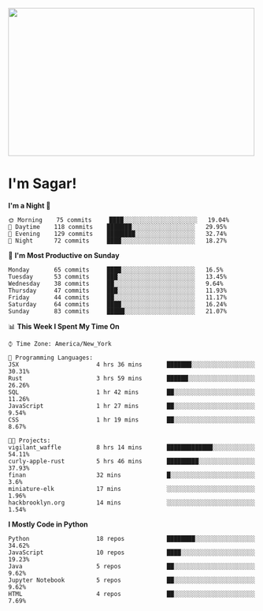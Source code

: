 
<img src="https://media.giphy.com/media/3ornk57KwDXf81rjWM/giphy.gif" width="500" height="300" frameBorder="0" class="giphy-embed" allowFullScreen></img>

#   I'm Sagar!

<!--START_SECTION:waka-->
**I'm a Night 🦉** 

```text
🌞 Morning    75 commits     ████░░░░░░░░░░░░░░░░░░░░░   19.04% 
🌆 Daytime    118 commits    ███████░░░░░░░░░░░░░░░░░░   29.95% 
🌃 Evening    129 commits    ████████░░░░░░░░░░░░░░░░░   32.74% 
🌙 Night      72 commits     ████░░░░░░░░░░░░░░░░░░░░░   18.27%

```
📅 **I'm Most Productive on Sunday** 

```text
Monday       65 commits     ████░░░░░░░░░░░░░░░░░░░░░   16.5% 
Tuesday      53 commits     ███░░░░░░░░░░░░░░░░░░░░░░   13.45% 
Wednesday    38 commits     ██░░░░░░░░░░░░░░░░░░░░░░░   9.64% 
Thursday     47 commits     ███░░░░░░░░░░░░░░░░░░░░░░   11.93% 
Friday       44 commits     ██░░░░░░░░░░░░░░░░░░░░░░░   11.17% 
Saturday     64 commits     ████░░░░░░░░░░░░░░░░░░░░░   16.24% 
Sunday       83 commits     █████░░░░░░░░░░░░░░░░░░░░   21.07%

```


📊 **This Week I Spent My Time On** 

```text
⌚︎ Time Zone: America/New_York

💬 Programming Languages: 
JSX                      4 hrs 36 mins       ███████░░░░░░░░░░░░░░░░░░   30.31% 
Rust                     3 hrs 59 mins       ██████░░░░░░░░░░░░░░░░░░░   26.26% 
SQL                      1 hr 42 mins        ██░░░░░░░░░░░░░░░░░░░░░░░   11.26% 
JavaScript               1 hr 27 mins        ██░░░░░░░░░░░░░░░░░░░░░░░   9.54% 
CSS                      1 hr 19 mins        ██░░░░░░░░░░░░░░░░░░░░░░░   8.67%

🐱‍💻 Projects: 
vigilant_waffle          8 hrs 14 mins       █████████████░░░░░░░░░░░░   54.11% 
curly-apple-rust         5 hrs 46 mins       █████████░░░░░░░░░░░░░░░░   37.93% 
finan                    32 mins             █░░░░░░░░░░░░░░░░░░░░░░░░   3.6% 
miniature-elk            17 mins             ░░░░░░░░░░░░░░░░░░░░░░░░░   1.96% 
hackbrooklyn.org         14 mins             ░░░░░░░░░░░░░░░░░░░░░░░░░   1.54%

```

**I Mostly Code in Python** 

```text
Python                   18 repos            ████████░░░░░░░░░░░░░░░░░   34.62% 
JavaScript               10 repos            ████░░░░░░░░░░░░░░░░░░░░░   19.23% 
Java                     5 repos             ██░░░░░░░░░░░░░░░░░░░░░░░   9.62% 
Jupyter Notebook         5 repos             ██░░░░░░░░░░░░░░░░░░░░░░░   9.62% 
HTML                     4 repos             ██░░░░░░░░░░░░░░░░░░░░░░░   7.69%

```



<!--END_SECTION:waka-->
